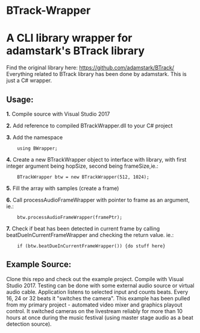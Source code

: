 # BTrack-Wrapper
A CLI library wrapper for adamstark's BTrack library
====================================================

Find the original library here: https://github.com/adamstark/BTrack/
Everything related to BTrack library has been done by adamstark. This is just a C# wrapper.

Usage:
---------------
**1.** Compile source with Visual Studio 2017

**2.** Add reference to compiled BTrackWrapper.dll to your C# project

**3.** Add the namespace

		using BWrapper; 

**4.** Create a new BTrackWrapper object to interface with library, with first integer argument being hopSize, second being frameSize,ie.: 

		BTrackWrapper btw = new BTrackWrapper(512, 1024); 

**5.** Fill the array with samples (create a frame)

**6.** Call processAudioFrameWrapper with pointer to frame as an argument, ie.: 

		btw.processAudioFrameWrapper(framePtr);

**7.** Check if beat has been detected in current frame by calling beatDueInCurrentFrameWrapper and checking the return value. ie.: 

		if (btw.beatDueInCurrentFrameWrapper()) {do stuff here} 

Example Source:
---------------
Clone this repo and check out the example project. Compile with Visual Studio 2017.
Testing can be done with some external audio source or virtual audio cable.
Application listens to selected input and counts beats. Every 16, 24 or 32 beats it "switches the camera".
This example has been pulled from my primary project - automated video mixer and graphics playout control.
It switched cameras on the livestream reliably for more than 10 hours at once during the music festival (using master stage audio as a beat detection source).